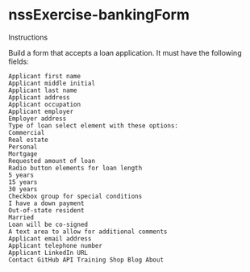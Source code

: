 # nssExercise-bankingForm

Instructions

Build a form that accepts a loan application. It must have the following fields:

	Applicant first name
	Applicant middle initial
	Applicant last name
	Applicant address
	Applicant occupation
	Applicant employer
	Employer address
	Type of loan select element with these options:
	Commercial
	Real estate
	Personal
	Mortgage
	Requested amount of loan
	Radio button elements for loan length
	5 years
	15 years
	30 years
	Checkbox group for special conditions
	I have a down payment
	Out-of-state resident
	Married
	Loan will be co-signed
	A text area to allow for additional comments
	Applicant email address
	Applicant telephone number
	Applicant LinkedIn URL
	Contact GitHub API Training Shop Blog About
